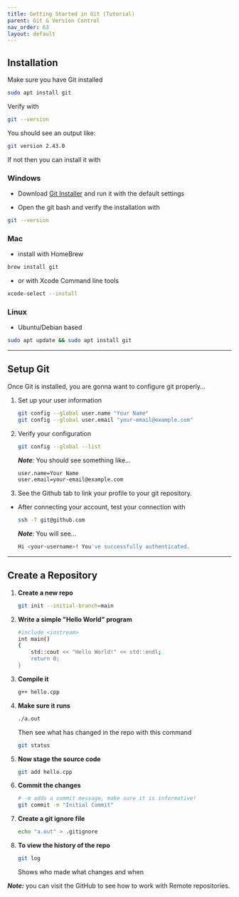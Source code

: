 ```yaml
---
title: Getting Started in Git (Tutorial)
parent: Git & Version Control
nav_order: 63
layout: default
---
```


## Installation

Make sure you have Git installed 
```bash 
sudo apt install git
```

Verify with  
```bash 
git --version
```

You should see an output like:
```bash
git version 2.43.0
```
If not then you can install it with 

### **Windows**
- Download [Git Installer](https://git-scm.com/downloads/win) and run it with the default settings

- Open the git bash and verify the installation with
```bash
git --version
```

### **Mac**
- install with HomeBrew
```bash
brew install git
```
- or with Xcode Command line tools
```bash
xcode-select --install
```

### **Linux**
- Ubuntu/Debian based
```bash
sudo apt update && sudo apt install git
```
---

## Setup Git

Once Git is installed, you are gonna want to configure git properly...

1. Set up your user information
    ```bash
    git config --global user.name "Your Name"
    git config --global user.email "your-email@example.com"
    ```
2. Verify your configuration
    ```bash
    git config --global --list
    ```

    **_Note_**: You should see something like...
    ```bash
    user.name=Your Name
    user.email=your-email@example.com
    ```
3. See the Github tab to link your profile to your git repository.
- After connecting your account, test your connection with
    
    ```bash 
    ssh -T git@github.com
    ```
    **_Note_**: You will see...
    ```bash
    Hi <your-username>! You've successfully authenticated.
    ```

---

## Create a Repository
1. **Create a new repo**
   ```bash
   git init --initial-branch=main
   ```
2. **Write a simple "Hello World" program**

   ```bash
   #include <iostream>
   int main()
   {
       std::cout << "Hello World!" << std::endl;
       return 0;
   }
   ```

3. **Compile it**

   ```bash
   g++ hello.cpp
   ```

4. **Make sure it runs**
   ```bash
   ./a.out
   ```

   Then see what has changed in the repo with this command

   ```bash
   git status
   ```

5. **Now stage the source code**

   ```bash
   git add hello.cpp
   ```

6. **Commit the changes**

   ```bash
   # -m adds a commit message, make sure it is informative!
   git commit -m "Initial Commit"
   ```

7. **Create a git ignore file**

   ```bash
   echo "a.out" > .gitignore
   ```

8. **To view the history of the repo**

   ```bash
   git log
   ```

   Shows who made what changes and when

**_Note:_** you can visit the GitHub to see how to work with Remote repositories.